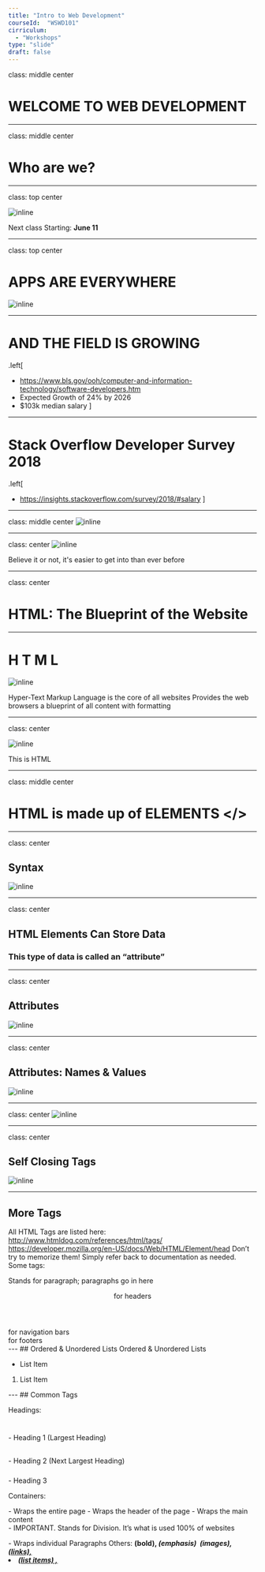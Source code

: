 ```yaml
---
title: "Intro to Web Development"
courseId:  "WSWD101"
cirriculum:
  - "Workshops"
type: "slide"
draft: false
---
```


class: middle center

# WELCOME TO WEB DEVELOPMENT

---

class: middle center

# Who are we?

---

class: top center

![inline](http://www.valleytechnicalacademy.com/wp-content/uploads/2018/05/workshop_image.png)

Next class Starting: <b>June 11</b>

---

class: top center

# APPS ARE EVERYWHERE

![inline](https://sjunkins.files.wordpress.com/2014/06/iste-posters-001.jpg)

---

# AND THE FIELD IS GROWING

.left[
* https://www.bls.gov/ooh/computer-and-information-technology/software-developers.htm
* Expected Growth of 24% by 2026
* $103k median salary
]

---

# Stack Overflow Developer Survey 2018

.left[
* https://insights.stackoverflow.com/survey/2018/#salary
]

---
class: middle center
![inline](https://mir-s3-cdn-cf.behance.net/project_modules/disp/4e580610140389.560e007145f42.png)

---
class: center
![inline](https://image.slidesharecdn.com/webdevhtml5-141007180302-conversion-gate02/95/web-development-technologies-and-tools-2-638.jpg?cb=1412705110)

Believe it or not, it's easier to get into than ever before

---

class: center

# HTML: The Blueprint of the Website

---
#  H T M L

![inline](http://www.99lime.com/_bak/topics/html-is-easy/assets/example4.jpg)

Hyper-Text Markup Language is the core of all websites
Provides the web browsers a blueprint of all content with formatting

---
class: center

![inline](http://www.valleytechnicalacademy.com/wp-content/uploads/2018/05/Screen-Shot-2018-05-02-at-4.36.10-PM.png)


This is HTML

---
class: middle center
# HTML is made up of ELEMENTS </>
---
class: center

## Syntax

![inline](http://www.valleytechnicalacademy.com/wp-content/uploads/2018/05/Screen-Shot-2018-05-02-at-4.38.52-PM.png)

---

class: center

## HTML Elements Can Store Data
### This type of data is called an “attribute”

---
class: center
## Attributes

![inline](http://www.valleytechnicalacademy.com/wp-content/uploads/2018/05/Screen-Shot-2018-05-02-at-4.41.08-PM.png)

---
class: center
## Attributes: Names & Values

![inline](http://www.valleytechnicalacademy.com/wp-content/uploads/2018/05/Screen-Shot-2018-05-02-at-4.42.50-PM.png)

---
class: center
![inline](http://www.valleytechnicalacademy.com/wp-content/uploads/2018/05/Screen-Shot-2018-05-02-at-4.42.57-PM.png)

---
class: center
## Self Closing Tags

![inline](http://www.valleytechnicalacademy.com/wp-content/uploads/2018/05/Screen-Shot-2018-05-02-at-4.43.08-PM.png)

---
## More Tags

All HTML Tags are listed here: http://www.htmldog.com/references/html/tags/
https://developer.mozilla.org/en-US/docs/Web/HTML/Element/head
Don’t try to memorize them! Simply refer back to documentation as needed.
Some tags:

<p> Stands for paragraph; paragraphs go in here </p>
<header> for headers </header>
<nav> for navigation bars </nav>
<footer> for footers </footer>
---
## Ordered & Unordered Lists
Ordered & Unordered Lists

<ul>
	<li>List Item</li>
</ul>
<ol>
	<li>List Item</li>
</ol>
---
## Common Tags

Headings:
<h1> </h1> - Heading 1 (Largest Heading)
<h2> </h2> - Heading 2 (Next Largest Heading)
<h3> </h3> - Heading 3

Containers:
<html> </html> - Wraps the entire page
<head> </head> - Wraps the header of the page
<body> </body> - Wraps the main content
<div> </div> - IMPORTANT. Stands for Division. It’s what is used 100% of websites
<p> </p> - Wraps individual Paragraphs
Others:
<strong> (bold), <em> (emphasis)
<img> (images), <a href> (links), <li> (list items) , <title> (title),
<br> (line break), <table> (tables), <!-- --> (comments)
---
class: center
# Exercise: Let’s Make A Site Together

https://codepen.io/pen/?editors=1100
---
class: center
# CSS: Let’s Get Stylin’
---

### HTML: Hypertext Markup Language – (Content)

### CSS: Cascading Style Sheets – (Appearance)

#### HTML/CSS are the “languages of the web.” Together they define both the content and the aesthetics of a webpage – handling everything from the layouts, colors, fonts and  content placement.  (JavaScript is the third – handling logic, animation, etc.)

---
#HTML Alone

### Like creating pages in “Notepad.”

### Can only write unformatted text.

---

# HTML with CSS

### Like creating pages in Photoshop!

### Can format text, page settings, alignment, etc. based on “highlighting” and menu options.

---
class: center

![inline](http://www.valleytechnicalacademy.com/wp-content/uploads/2018/05/Screen-Shot-2018-05-02-at-4.43.31-PM.png)
---

class: center
![inline](http://www.valleytechnicalacademy.com/wp-content/uploads/2018/05/Screen-Shot-2018-05-02-at-4.43.42-PM.png)

---

class: center

![inline](http://www.valleytechnicalacademy.com/wp-content/uploads/2018/05/Screen-Shot-2018-05-02-at-4.43.52-PM.png)

---
# With some CSS...
class: center
![inline](http://www.valleytechnicalacademy.com/wp-content/uploads/2018/05/Screen-Shot-2018-05-02-at-4.44.04-PM.png)

---
class: center
# ... you can create this.
![inline](http://www.valleytechnicalacademy.com/wp-content/uploads/2018/05/Screen-Shot-2018-05-02-at-4.44.11-PM.png)

---
## CSS Syntax

.left[
* CSS works by hooking onto selectors added into HTML using “classes and identifiers.”

* Once hooked, we apply styles to those HTML elements using CSS.
]

![inline](http://www.valleytechnicalacademy.com/wp-content/uploads/2018/05/Screen-Shot-2018-05-02-at-4.44.28-PM.png)

---

# CSS Example

``.bigBlue
{
	font-size: 100px;
	color: blue;
}``

``<p class=“bigBlue”>Header</p>``

---
# CSS Properties
.left[
* Font / Color: color: Sets color of text.
* font-size: Sets size of the font.
* font-style: Sets italics.
* font-weight: Sets bold .
* Alignment / Spacing:
* Padding-top(bottom/left/right): Adds space between element and its own border.
* Margin-top (bottom/left/right): Adds space between element and surrounding elements.
* Float: Forces elements to the sides, centers, or tops.
* background-color: sets background color.
* background-image: sets background image.
]

---
class: center
## Believe it or not, HTML / CSS is all you need
to develop a vivid, full-blown website.

https://limitless-earth-17554.herokuapp.com/

---
class: center
# Online Coding Resources


![inline](https://www.udemy.com/staticx/udemy/images/v6/logo-coral.svg)


![inline](https://upload.wikimedia.org/wikipedia/en/a/a3/Treehouse%27s_logo_%28Jan_2015%29.png)

---
class: middle center
# Another Option: Us!

--
### Upcoming Workshops Every Thursday @ 6:30


.middle[
* May 3rd: CSS Tips & Tricks!
* May 10th: Goal-Directed Design
* May 17th: Intro to iOS Mobile Development
* May 24th: Intro to JavaScript
* May 31st: Getting Started in Web Development
]

---


class: middle center

![inline](http://www.valleytechnicalacademy.com/wp-content/uploads/2018/05/workshop_image.png)

Thank you! </>
